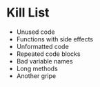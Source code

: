 Kill List
=========
* Unused code
* Functions with side effects
* Unformatted code
* Repeated code blocks
* Bad variable names
* Long methods
* Another gripe
